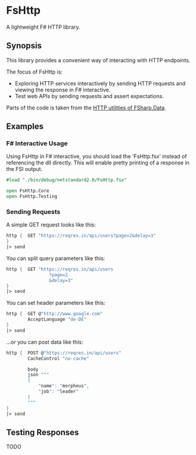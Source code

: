 # FsHttp

A lightweight F# HTTP library.

## Synopsis

This library provides a convenient way of interacting with HTTP endpoints.

The focus of FsHttp is:

* Exploring HTTP services interactively by sending HTTP requests and viewing the response in F# interactive.
* Test web APIs by sending requests and assert expectations.

Parts of the code is taken from the [HTTP utilities of FSharp.Data](http://fsharp.github.io/FSharp.Data/library/Http.html).

## Examples

### F# Interactive Usage

Using FsHttp in F# interactive, you should load the 'FsHttp.fsx' instead of referencing the dll directly. This will enable pretty printing of a response in the FSI output.

```fsharp
#load "./bin/debug/netstandard2.0/FsHttp.fsx"

open FsHttp.Core
open FsHttp.Testing
```

### Sending Requests

A simple GET request looks like this:

```fsharp
http {  GET "https://reqres.in/api/users?page=2&delay=3"
}
|> send
```

You can split query parameters like this:

```fsharp
http {  GET "https://reqres.in/api/users
                ?page=2
                &delay=3"
}
|> send
```

You can set header parameters like this:

```fsharp
http {  GET @"http://www.google.com"
        AcceptLanguage "de-DE"
}
|> send
```

...or you can post data like this:

```fsharp
http {  POST @"https://reqres.in/api/users"
        CacheControl "no-cache"

        body
        json """
        {
            "name": "morpheus",
            "job": "leader"
        }
        """
}
|> send
```

## Testing Responses

TODO
